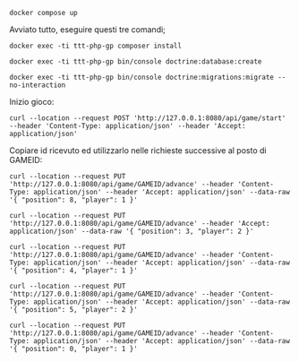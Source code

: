 `docker compose up`

Avviato tutto, eseguire questi tre comandi;

`docker exec -ti ttt-php-gp composer install`

`docker exec -ti ttt-php-gp bin/console doctrine:database:create`

`docker exec -ti ttt-php-gp bin/console doctrine:migrations:migrate --no-interaction`

Inizio gioco:

`curl --location --request POST 'http://127.0.0.1:8080/api/game/start'
--header 'Content-Type: application/json'
--header 'Accept: application/json'`

Copiare id ricevuto ed utilizzarlo nelle richieste successive al posto di GAMEID:

`curl --location --request PUT 'http://127.0.0.1:8080/api/game/GAMEID/advance' --header 'Content-Type: application/json' --header 'Accept: application/json' --data-raw '{
"position": 8,
"player": 1
}'`

`curl --location --request PUT 'http://127.0.0.1:8080/api/game/GAMEID/advance' --header 'Accept: application/json' --data-raw '{
"position": 3,
"player": 2
}'`

`curl --location --request PUT 'http://127.0.0.1:8080/api/game/GAMEID/advance' --header 'Content-Type: application/json' --header 'Accept: application/json' --data-raw '{
"position": 4,
"player": 1
}'`

`curl --location --request PUT 'http://127.0.0.1:8080/api/game/GAMEID/advance' --header 'Content-Type: application/json' --header 'Accept: application/json' --data-raw '{
"position": 5,
"player": 2
}'`

`curl --location --request PUT 'http://127.0.0.1:8080/api/game/GAMEID/advance' --header 'Content-Type: application/json' --header 'Accept: application/json' --data-raw '{
"position": 0,
"player": 1
}'`

